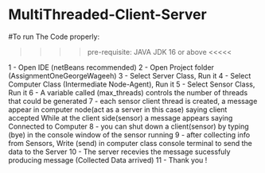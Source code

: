 # MultiThreaded-Client-Server

#To run The Code properly:

>>>>pre-requisite: JAVA JDK 16 or above <<<<<

1  - Open IDE (netBeans recommended)
2  - Open Project folder (AssignmentOneGeorgeWageeh)
3  - Select Server Class, Run it
4  - Select Computer Class (Intermediate Node-Agent), Run it
5  - Select Sensor Class, Run it
6  - A variable called (max_threads) controls the number of threads that could be generated
7  - each sensor client thread is created, a message appear in computer node(act as a server in this case) saying client accepted
    While at the client side(sensor) a message appears saying Connected to Computer
8  - you can shut down a client(sensor) by typing (bye) in the console window of the sensor running
9  - after collecting info from Sensors, Write (send) in computer class console terminal to send the data to the Server
10 - The server recevies the message sucessfuly producing message (Collected Data arrived)
11 - Thank you !
